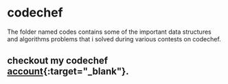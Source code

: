 # codechef
The folder named codes contains some of the important data structures and algorithms problems that i solved during various contests on codechef. 

## checkout my codechef [account](https://www.codechef.com/users/rajatrcoem){:target="_blank"}.
